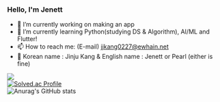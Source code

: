 ### Hello, I'm Jenett

- 🔭 I’m currently working on making an app
- 🌱 I’m currently learning Python(studying DS & Algorithm), AI/ML and Flutter!
- 📫 How to reach me: (E-mail) jjkang0227@ewhain.net
- 🍓 Korean name : Jinju Kang & English name : Jenett or Pearl (either is fine)

<img src="https://github-readme-stats.vercel.app/api/top-langs/?username=Pearl-K&layout=compact"><br>
[![Solved.ac Profile](http://mazassumnida.wtf/api/v2/generate_badge?boj=pearl55)](https://solved.ac/pearl55/)<br>
![Anurag's GitHub stats](https://github-readme-stats.vercel.app/api?username=Pearl-K&theme=rose_pine&show_icons=true)<br>

